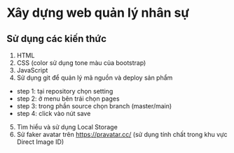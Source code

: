 # Xây dựng web quản lý nhân sự #
## Sử dụng các kiến thức ##
1. HTML
2. CSS (color sử dụng tone màu của bootstrap)
3. JavaScript
4. Sử dụng git để quản lý mã nguồn và deploy sản phẩm
+ step 1: tại repository chọn setting
+ step 2: ở menu bên trái chọn pages
+ step 3: trong phần source chọn branch (master/main)
+ step 4: click vào nút save
5. Tìm hiểu và sử dụng Local Storage
6. Sử faker avatar trên https://pravatar.cc/ (sử dụng tính chất trong khu vực Direct Image ID)